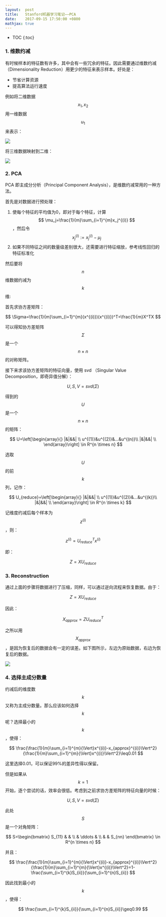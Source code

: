```yaml
---
layout:  post
title:   Stanford机器学习笔记——PCA
date:    2017-09-15 17:50:00 +0800
mathjax: true
---
```


* TOC
{:toc}

### 1. 维数约减

有时候样本的特征数有许多，其中会有一些冗余的特征。因此需要通过维数约减（Dimensionality Reduction）用更少的特征来表示样本。好处是：

- 节省计算资源
- 提高算法运行速度

例如将二维数据 $$ x_1,x_2 $$ 用一维数据 $$ u_1 $$ 来表示：

![]({{site.baseurl}}/assets/img/2017/09/15/pca-1.svg)

将三维数据映射到二维：

![]({{site.baseurl}}/assets/img/2017/09/15/pca-2.png)

### 2. PCA

PCA 即主成分分析（Principal Component Analysis），是维数约减常用的一种方法。

首先是对数据进行预处理：

1. 使每个特征的平均值为0，即对于每个特征，计算 $$ \mu_j=\frac{1}{m}\sum_{i=1}^{m}x_j^{(i)} $$，然后令 $$ x_j^{(i)}:=x_j^{(i)}-\mu_j $$
2. 如果不同特征之间的数量级差别很大，还需要进行特征缩放，参考线性回归的特征标准化

然后要将 $$n$$ 维数据约减为 $$k$$ 维:

首先求协方差矩阵：

$$ \Sigma=\frac{1}{m}\sum_{i=1}^{m}(x^{(i)})(x^{(i)})^T=\frac{1}{m}X^TX $$

可以得知协方差矩阵 $$ \Sigma $$ 是一个 $$ n{\times}n $$ 的对称矩阵。

接下来求该协方差矩阵的特征向量，使用 svd （Singular Value Decomposition，即奇异值分解）：

$$ U,S,V=svd(\Sigma) $$

得到的 $$ U $$ 是一个 $$ n{\times}n $$ 的矩阵：

$$
U=\left[\begin{array}{}
|&|&&| \\
u^{(1)}&u^{(2)}&...&u^{(n)}\\
|&|&&| \\
\end{array}\right]
\in R^{n \times n}
$$

选取 $$ U $$ 的前 $$ k $$ 列，记作：

$$
U_{reduce}=\left[\begin{array}{}
|&|&&| \\
u^{(1)}&u^{(2)}&...&u^{(k)}\\
|&|&&| \\
\end{array}\right]
\in R^{n \times k}
$$

记维度约减后每个样本为 $$ z^{(i)} $$，则：

$$ z^{(i)}=U_{reduce}^Tx^{(i)} $$

即：

$$ Z=XU_{reduce} $$

### 3. Reconstruction

通过上面的步骤将数据进行了压缩，同样，可以通过逆向流程来恢复数据。由于：

$$ Z=XU_{reduce} $$

因此：

$$ X_{approx}=ZU_{reduce}^T $$

之所以用 $$ X_{approx} $$，是因为恢复后的数据会有一定的误差。如下图所示，左边为原始数据，右边为恢复后的数据。

![]({{site.baseurl}}/assets/img/2017/09/15/pca-3.svg)

### 4. 选择主成分数量

约减后的维度数 $$k$$ 又称为主成分数量。那么应该如何选择 $$k$$ 呢？选择最小的 $$k$$，使得：

$$ \frac{\frac{1}{m}\sum_{i=1}^{m}{\Vert}x^{(i)}-x_{approx}^{(i)}\Vert^2}{\frac{1}{m}\sum_{i=1}^{m}{\Vert}x^{(i)}\Vert^2}\leq0.01 $$

这里选择0.01，可以保证99%的差异性得以保留。

但是如果从 $$ k=1 $$ 开始，逐个尝试的话，效率会很低。考虑到之前求协方差矩阵的特征向量的时候：

$$ U,S,V=svd(\Sigma) $$

此处 $$ S $$ 是一个对角矩阵：

$$
S=\begin{bmatrix}
  S_{11} & & \\
  & \ddots & \\
  & & S_{nn}
\end{bmatrix}
\in R^{n \times n}
$$

并且：

$$ \frac{\frac{1}{m}\sum_{i=1}^{m}{\Vert}x^{(i)}-x_{approx}^{(i)}\Vert^2}{\frac{1}{m}\sum_{i=1}^{m}{\Vert}x^{(i)}\Vert^2}=1-\frac{\sum_{i=1}^{k}S_{ii}}{\sum_{i=1}^{n}S_{ii}} $$

因此找到最小的 $$k$$，使得：

$$ \frac{\sum_{i=1}^{k}S_{ii}}{\sum_{i=1}^{n}S_{ii}}\geq0.99 $$
